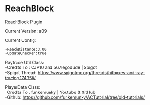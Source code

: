 # ReachBlock
ReachBlock Plugin

Current Version: a09

Current Config:
```
-ReachDistance:3.00
-UpdateChecker:true
```
Raytrace Util Class:  
  -Credits To : CJP10 and 567legodude | Spigot  
  -Spigot Thread: https://www.spigotmc.org/threads/hitboxes-and-ray-tracing.174358/  

PlayerData Class:  
  -Credits To : funkemunky | Youtube & GitHub  
  -Github: https://github.com/funkemunky/ACTutorial/tree/old-tutorials/  
